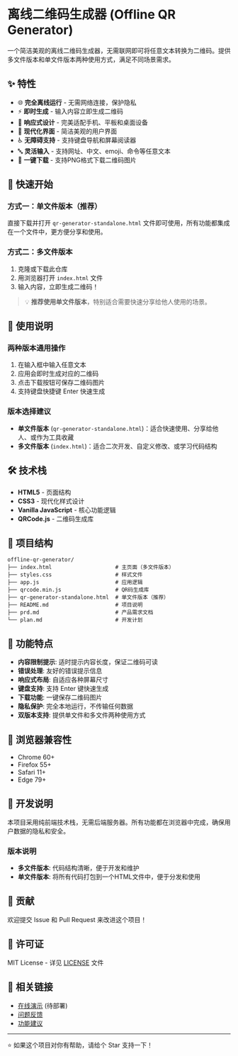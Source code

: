 # 离线二维码生成器 (Offline QR Generator)

一个简洁美观的离线二维码生成器，无需联网即可将任意文本转换为二维码。提供多文件版本和单文件版本两种使用方式，满足不同场景需求。

## ✨ 特性

- 🌐 **完全离线运行** - 无需网络连接，保护隐私
- ⚡ **即时生成** - 输入内容立即生成二维码
- 📱 **响应式设计** - 完美适配手机、平板和桌面设备
- 🎨 **现代化界面** - 简洁美观的用户界面
- ♿ **无障碍支持** - 支持键盘导航和屏幕阅读器
- 🔤 **灵活输入** - 支持网址、中文、emoji、命令等任意文本
- 💾 **一键下载** - 支持PNG格式下载二维码图片

## 🚀 快速开始

### 方式一：单文件版本（推荐）
直接下载并打开 `qr-generator-standalone.html` 文件即可使用，所有功能都集成在一个文件中，更方便分享和使用。

### 方式二：多文件版本
1. 克隆或下载此仓库
2. 用浏览器打开 `index.html` 文件
3. 输入内容，立即生成二维码！

> 💡 **推荐使用单文件版本**，特别适合需要快速分享给他人使用的场景。

## 📸 使用说明

### 两种版本通用操作
1. 在输入框中输入任意文本
2. 应用会即时生成对应的二维码
3. 点击下载按钮可保存二维码图片
4. 支持键盘快捷键 Enter 快速生成

### 版本选择建议
- **单文件版本** (`qr-generator-standalone.html`)：适合快速使用、分享给他人、或作为工具收藏
- **多文件版本** (`index.html`)：适合二次开发、自定义修改、或学习代码结构

## 🛠️ 技术栈

- **HTML5** - 页面结构
- **CSS3** - 现代化样式设计
- **Vanilla JavaScript** - 核心功能逻辑
- **QRCode.js** - 二维码生成库

## 📁 项目结构

```
offline-qr-generator/
├── index.html                    # 主页面（多文件版本）
├── styles.css                    # 样式文件
├── app.js                        # 应用逻辑
├── qrcode.min.js                 # QR码生成库
├── qr-generator-standalone.html  # 单文件版本（推荐）
├── README.md                     # 项目说明
├── prd.md                        # 产品需求文档
└── plan.md                       # 开发计划
```

## 🌟 功能特点

- **内容限制提示**: 适时提示内容长度，保证二维码可读
- **错误处理**: 友好的错误提示信息
- **响应式布局**: 自适应各种屏幕尺寸
- **键盘支持**: 支持 Enter 键快速生成
- **下载功能**: 一键保存二维码图片
- **隐私保护**: 完全本地运行，不传输任何数据
- **双版本支持**: 提供单文件和多文件两种使用方式

## 🔧 浏览器兼容性

- Chrome 60+
- Firefox 55+
- Safari 11+
- Edge 79+

## 📝 开发说明

本项目采用纯前端技术栈，无需后端服务器。所有功能都在浏览器中完成，确保用户数据的隐私和安全。

### 版本说明
- **多文件版本**: 代码结构清晰，便于开发和维护
- **单文件版本**: 将所有代码打包到一个HTML文件中，便于分发和使用

## 🤝 贡献

欢迎提交 Issue 和 Pull Request 来改进这个项目！

## 📄 许可证

MIT License - 详见 [LICENSE](LICENSE) 文件

## 🔗 相关链接

- [在线演示](#) (待部署)
- [问题反馈](../../issues)
- [功能建议](../../issues)

---

⭐ 如果这个项目对你有帮助，请给个 Star 支持一下！
